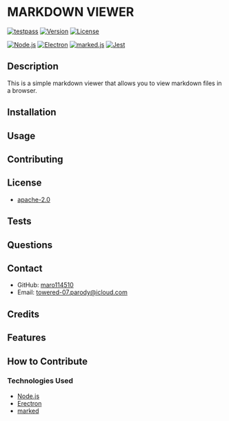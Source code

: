 # MARKDOWN VIEWER

[![testpass](https://img.shields.io/badge/tests-passing-brightgreen)](https://github.com/maro114510/Markdown_Viewer/actions)
[![Version](https://img.shields.io/github/v/release/maro114510/Markdown_Viewer)](https://github.com/maro114510/Markdown_Viewer/releases)
[![License](https://img.shields.io/github/license/maro114510/Markdown_Viewer)](https://github.com/maro114510/Markdown_Viewer/blob/master/LICENSE)

[![Node.js](https://img.shields.io/badge/Node.js-Latest-brightgreen)](https://nodejs.org/)
[![Electron](https://img.shields.io/badge/Electron-Latest-9FEAF9)](https://www.electronjs.org/)
[![marked.js](https://img.shields.io/badge/marked.js-Latest-yellow)](https://marked.js.org/)
[![Jest](https://img.shields.io/badge/Jest-Latest-C21325)](https://jestjs.io/)



## Description

This is a simple markdown viewer that allows you to view markdown files in a browser.

## Installation

## Usage

## Contributing

## License

* [apache-2.0](https://www.apache.org/licenses/LICENSE-2.0)

## Tests

## Questions

## Contact

* GitHub: [maro114510](https://github.com/maro114510)
* Email: [towered-07.parody@icloud.com](mailto:towered-07.parody@icloud.com)

## Credits

## Features

## How to Contribute

### Technologies Used

* [Node.js](https://nodejs.org/en/)
* [Erectron](https://www.electronjs.org/)
* [marked](https://www.npmjs.com/package/marked)
